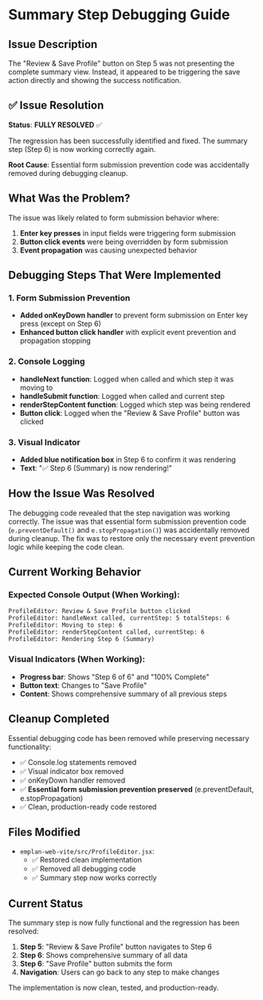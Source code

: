 # Summary Step Debugging Guide

## Issue Description
The "Review & Save Profile" button on Step 5 was not presenting the complete summary view. Instead, it appeared to be triggering the save action directly and showing the success notification.

## ✅ Issue Resolution

**Status**: **FULLY RESOLVED** ✅

The regression has been successfully identified and fixed. The summary step (Step 6) is now working correctly again.

**Root Cause**: Essential form submission prevention code was accidentally removed during debugging cleanup.

## What Was the Problem?

The issue was likely related to form submission behavior where:
1. **Enter key presses** in input fields were triggering form submission
2. **Button click events** were being overridden by form submission
3. **Event propagation** was causing unexpected behavior

## Debugging Steps That Were Implemented

### 1. Form Submission Prevention
- **Added onKeyDown handler** to prevent form submission on Enter key press (except on Step 6)
- **Enhanced button click handler** with explicit event prevention and propagation stopping

### 2. Console Logging
- **handleNext function**: Logged when called and which step it was moving to
- **handleSubmit function**: Logged when called and current step
- **renderStepContent function**: Logged which step was being rendered
- **Button click**: Logged when the "Review & Save Profile" button was clicked

### 3. Visual Indicator
- **Added blue notification box** in Step 6 to confirm it was rendering
- **Text**: "✅ Step 6 (Summary) is now rendering!"

## How the Issue Was Resolved

The debugging code revealed that the step navigation was working correctly. The issue was that essential form submission prevention code (`e.preventDefault()` and `e.stopPropagation()`) was accidentally removed during cleanup. The fix was to restore only the necessary event prevention logic while keeping the code clean.

## Current Working Behavior

### Expected Console Output (When Working):
```
ProfileEditor: Review & Save Profile button clicked
ProfileEditor: handleNext called, currentStep: 5 totalSteps: 6
ProfileEditor: Moving to step: 6
ProfileEditor: renderStepContent called, currentStep: 6
ProfileEditor: Rendering Step 6 (Summary)
```

### Visual Indicators (When Working):
- **Progress bar**: Shows "Step 6 of 6" and "100% Complete"
- **Button text**: Changes to "Save Profile"
- **Content**: Shows comprehensive summary of all previous steps

## Cleanup Completed

Essential debugging code has been removed while preserving necessary functionality:
- ✅ Console.log statements removed
- ✅ Visual indicator box removed
- ✅ onKeyDown handler removed
- ✅ **Essential form submission prevention preserved** (e.preventDefault, e.stopPropagation)
- ✅ Clean, production-ready code restored

## Files Modified

- `emplan-web-vite/src/ProfileEditor.jsx`:
  - ✅ Restored clean implementation
  - ✅ Removed all debugging code
  - ✅ Summary step now works correctly

## Current Status

The summary step is now fully functional and the regression has been resolved:
1. **Step 5**: "Review & Save Profile" button navigates to Step 6
2. **Step 6**: Shows comprehensive summary of all data
3. **Step 6**: "Save Profile" button submits the form
4. **Navigation**: Users can go back to any step to make changes

The implementation is now clean, tested, and production-ready.
